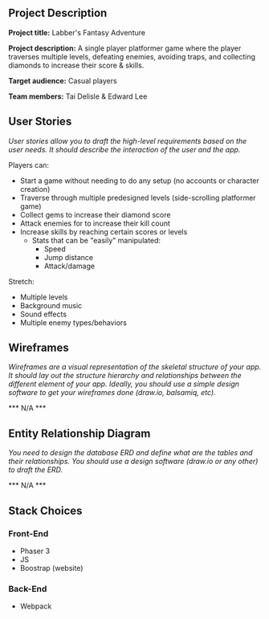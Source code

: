 ## Project Description

**Project title:** Labber's Fantasy Adventure

**Project description:** A single player platformer game where the player traverses multiple levels, defeating enemies, avoiding traps, and collecting diamonds to increase their score & skills.

**Target audience:** Casual players

**Team members:** Tai Delisle & Edward Lee

## User Stories

*User stories allow you to draft the high-level requirements based on the user needs. It should describe the interaction of the user and the app.*

Players can:

* Start a game without needing to do any setup (no accounts or character creation)
* Traverse through multiple predesigned levels (side-scrolling platformer game)
* Collect gems to increase their diamond score
* Attack enemies for to increase their kill count
* Increase skills by reaching certain scores or levels
  * Stats that can be "easily" manipulated:
    * Speed
    * Jump distance
    * Attack/damage

Stretch:

* Multiple levels
* Background music
* Sound effects
* Multiple enemy types/behaviors

## Wireframes

*Wireframes are a visual representation of the skeletal structure of your app. It should lay out the structure hierarchy and relationships between the different element of your app. Ideally, you should use a simple design software to get your wireframes done (draw.io, balsamiq, etc).*

*** N/A ***

## Entity Relationship Diagram

*You need to design the database ERD and define what are the tables and their relationships. You should use a design software (draw.io or any other) to draft the ERD.*

*** N/A ***

## Stack Choices

### Front-End

* Phaser 3
* JS
* Boostrap (website)

### Back-End
* Webpack